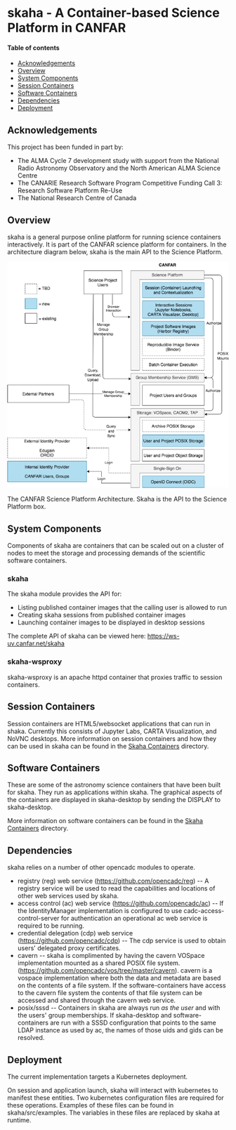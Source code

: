 # skaha - A Container-based Science Platform in CANFAR

#### Table of contents
  * [Acknowledgements](#acknowledgements)
  * [Overview](#overview)
  * [System Components](#system-components)
  * [Session Containers](#session-containers)
  * [Software Containers](#software-containers)
  * [Dependencies](#dependencies)
  * [Deployment](#deployment)

## Acknowledgements
This project has been funded in part by:
- The ALMA Cycle 7 development study with support from the National Radio Astronomy Observatory and the North American ALMA Science Centre
- The CANARIE Research Software Program Competitive Funding Call 3: Research Software Platform Re-Use
- The National Research Centre of Canada

## Overview
skaha is a general purpose online platform for running science containers interactively.  It is part of the CANFAR science platform for containers.  In the architecture diagram below, skaha is the main API to the Science Platform.

![canfar-architecture](canfar-platform-architecture-0.2.png)

The CANFAR Science Platform Architecture.  Skaha is the API to the Science Platform box.

## System Components

Components of skaha are containers that can be scaled out on a cluster of nodes to meet the storage and processing demands of the scientific software containers.

### skaha
The skaha module provides the API for:
- Listing published container images that the calling user is allowed to run
- Creating skaha sessions from published container images
- Launching container images to be displayed in desktop sessions

The complete API of skaha can be viewed here: https://ws-uv.canfar.net/skaha

### skaha-wsproxy
skaha-wsproxy is an apache httpd container that proxies traffic to session containers.

## Session Containers

Session containers are HTML5/websocket applications that can run in shaka.  Currently this consists of Jupyter Labs, CARTA Visualization, and NoVNC desktops.  More information on session containers and how they can be used in skaha can be found in the [Skaha Containers](skaha-containers) directory.

## Software Containers

These are some of the astronomy science containers that have been built for skaha.  They run as applications within skaha.  The graphical aspects of the containers are displayed in skaha-desktop by sending the DISPLAY to skaha-desktop.

More information on software containers can be found in the [Skaha Containers](skaha-containers) directory.

## Dependencies

skaha relies on a number of other opencadc modules to operate.
* registry (reg) web service (https://github.com/opencadc/reg) -- A registry service will be used to read the capabilities and locations of other web services used by skaha.
* access control (ac) web service (https://github.com/opencadc/ac) -- If the IdentityManager implementation is configured to use cadc-access-control-server for authentication an operational ac web service is required to be running.
* credential delegation (cdp) web service (https://github.com/opencadc/cdp) -- The cdp service is used to obtain users' delegated proxy certificates.
* cavern -- skaha is complimented by having the cavern VOSpace implementation mounted as a shared POSIX file system.  (https://github.com/opencadc/vos/tree/master/cavern).  cavern is a vospace implementation where both the data and metadata are based on the contents of a file system.  If the software-containers have access to the cavern file system the contents of that file system can be accessed and shared through the cavern web service.
* posix/sssd -- Containers in skaha are always run _as the user_ and with the users' group memberships.  If skaha-desktop and software-containers are run with a SSSD configuration that points to the same LDAP instance as used by ac, the names of those uids and gids can be resolved.

## Deployment
The current implementation targets a Kubernetes deployment.

On session and application launch, skaha will interact with kubernetes to manifest these entities.  Two kubernetes configuration files are required for these operations.  Examples of these files can be found in skaha/src/examples.  The variables in these files are replaced by skaha at runtime.

